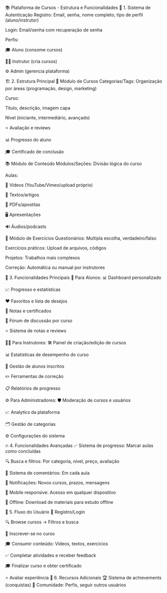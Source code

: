 📚 Plataforma de Cursos - Estrutura e Funcionalidades
🔐 1. Sistema de Autenticação
Registro: Email, senha, nome completo, tipo de perfil (aluno/instrutor)

Login: Email/senha com recuperação de senha

Perfis:

🎓 Aluno (consome cursos)

👨‍🏫 Instrutor (cria cursos)

⚙️ Admin (gerencia plataforma)

🏗️ 2. Estrutura Principal
📖 Módulo de Cursos
Categorias/Tags: Organização por áreas (programação, design, marketing)

Curso:

Título, descrição, imagem capa

Nível (iniciante, intermediário, avançado)

⭐ Avaliação e reviews

📊 Progresso do aluno

🎓 Certificado de conclusão

📚 Módulo de Conteúdo
Módulos/Seções: Divisão lógica do curso

Aulas:

🎥 Vídeos (YouTube/Vimeo/upload próprio)

📝 Textos/artigos

📄 PDFs/apostilas

🖥️ Apresentações

🔊 Áudios/podcasts

💪 Módulo de Exercícios
Questionários: Multipla escolha, verdadeiro/falso

Exercícios práticos: Upload de arquivos, códigos

Projetos: Trabalhos mais complexos

Correção: Automática ou manual por instrutores

🚀 3. Funcionalidades Principais
🎯 Para Alunos:
📊 Dashboard personalizado

📈 Progresso e estatísticas

❤️ Favoritos e lista de desejos

📜 Notas e certificados

💬 Fórum de discussão por curso

⭐ Sistema de notas e reviews

👨‍🏫 Para Instrutores:
🛠️ Painel de criação/edição de cursos

📊 Estatísticas de desempenho do curso

👥 Gestão de alunos inscritos

✏️ Ferramentas de correção

📋 Relatórios de progresso

⚙️ Para Administradores:
🛡️ Moderação de cursos e usuários

📈 Analytics da plataforma

🗂️ Gestão de categorias

⚙️ Configurações do sistema

🔥 4. Funcionalidades Avançadas
✅ Sistema de progresso: Marcar aulas como concluídas

🔍 Busca e filtros: Por categoria, nível, preço, avaliação

💬 Sistema de comentários: Em cada aula

🔔 Notificações: Novos cursos, prazos, mensagens

📱 Mobile responsive: Acesso em qualquer dispositivo

📴 Offline: Download de materiais para estudo offline

🔄 5. Fluxo do Usuário
🔐 Registro/Login

🔍 Browse cursos → Filtros e busca

📝 Inscrever-se no curso

🎓 Consumir conteúdo: Vídeos, textos, exercícios

✅ Completar atividades e receber feedback

🎓 Finalizar curso e obter certificado

⭐ Avaliar experiência
🎁 6. Recursos Adicionais
🏆 Sistema de achievements (conquistas)
👥 Comunidade: Perfis, seguir outros usuários
